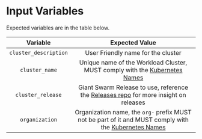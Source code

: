 # Input Variables

Expected variables are in the table below.

| Variable | Expected Value |
| :--: | :--: |
| `cluster_description` | User Friendly name for the cluster |
| `cluster_name` | Unique name of the Workload Cluster, MUST comply with the [Kubernetes Names](https://kubernetes.io/docs/concepts/overview/working-with-objects/names/#names) |
| `cluster_release` | Giant Swarm Release to use, reference the [Releases repo](https://github.com/giantswarm/releases) for more insight on releases |
| `organization` | Organization name, the `org-` prefix MUST not be part of it and MUST comply with the [Kubernetes Names](https://kubernetes.io/docs/concepts/overview/working-with-objects/names/#names) |
